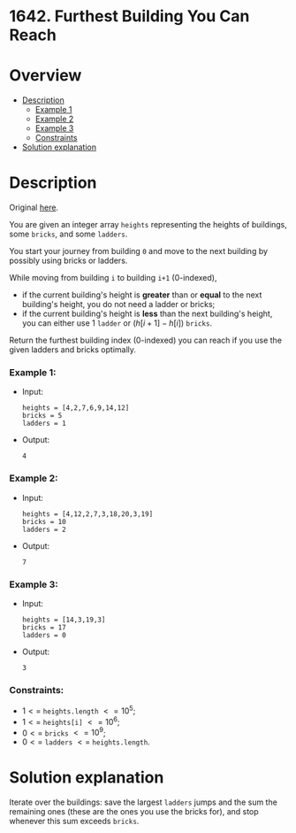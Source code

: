 # 1642. Furthest Building You Can Reach

# Overview
- [Description](#description)
  - [Example 1](#example-1)
  - [Example 2](#example-2)
  - [Example 3](#example-3)
  - [Constraints](#constraints)
- [Solution explanation](#solution-explanation)

# Description
Original [here](https://leetcode.com/problems/furthest-building-you-can-reach/description/).

You are given an integer array `heights` representing the heights of buildings, some `bricks`, and some `ladders`.

You start your journey from building `0` and move to the next building by possibly using bricks or ladders.

While moving from building `i` to building `i+1` (0-indexed),
- if the current building's height is **greater** than or **equal** to the next building's height, you do not need a ladder or bricks;
- if the current building's height is **less** than the next building's height, you can either use $1$ `ladder` or $(h[i+1] - h[i])$ `bricks`.

Return the furthest building index (0-indexed) you can reach if you use the given ladders and bricks optimally.
    
### Example 1:
- Input:
  ```
  heights = [4,2,7,6,9,14,12]
  bricks = 5
  ladders = 1
  ```
- Output:
  ```
  4
  ```

### Example 2:
- Input:
  ```
  heights = [4,12,2,7,3,18,20,3,19]
  bricks = 10
  ladders = 2
  ```
- Output:
  ```
  7
  ```

### Example 3:
- Input:
  ```
  heights = [14,3,19,3]
  bricks = 17
  ladders = 0
  ```
- Output:
  ```
  3
  ```
  
### Constraints:
  - $1 <=$ `heights.length` $<= 10^5$;
  - $1 <=$ `heights[i]` $<= 10^6$;
  - $0 <=$ `bricks` $<= 10^9$;
  - $0 <=$ `ladders` $<=$ `heights.length`.

# Solution explanation
Iterate over the buildings: save the largest `ladders` jumps and the sum the remaining ones (these are the ones you use the bricks for), and stop whenever this sum exceeds `bricks`.


